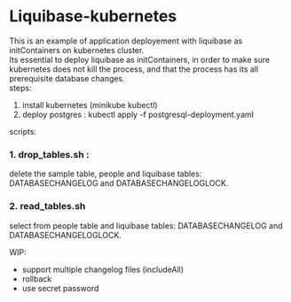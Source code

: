 # Liquibase-kubernetes
This is an example of application deployement with liquibase as initContainers on kubernetes cluster.  
Its essential to deploy liquibase as initContainers, in order to make sure kubernetes does not kill the process, and that the process has its all prerequisite database changes.  
steps:  
1. install kubernetes (minikube kubectl)
2. deploy postgres : kubectl apply -f postgresql-deployment.yaml

scripts:
### 1. drop_tables.sh :
 delete the sample table, people and liquibase tables: DATABASECHANGELOG and DATABASECHANGELOGLOCK.

### 2. read_tables.sh
select from people table and liquibase tables: DATABASECHANGELOG and DATABASECHANGELOGLOCK.

WIP: 
- support multiple changelog files (includeAll)
- rollback
- use secret password

